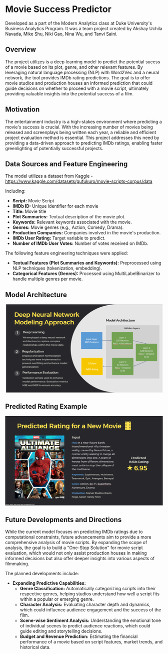 # Movie Success Predictor
Developed as a part of the Modern Analytics class at Duke University's Business Analytics Program. It was a team project created by Akshay Uchila Navada, Mike Shu, Niki Gao, Nina Wu, and Tanvi Saini.

## Overview
The project utilizes is a deep learning model to predict the potential sucess of a movie based on its plot, genre, and other relevant features. By leveraging natural language processing (NLP) with Word2Vec and a neural network, the tool provides IMDb rating predictions. The goal is to offer movie studios and production houses an informed prediction that could guide decisions on whether to proceed with a movie script, ultimately providing valuable insights into the potential success of a film.

## Motivation
The entertainment industry is a high-stakes environment where predicting a movie's success is crucial. With the increasing number of movies being released and screenplays being written each year, a reliable and efficient project evaluation method is essential. This project addresses this need by providing a data-driven approach to predicting IMDb ratings, enabling faster greenlighting of potentially successful projects.

## Data Sources and Feature Engineering

The model utilizes a dataset from Kaggle - https://www.kaggle.com/datasets/gufukuro/movie-scripts-corpus/data

Including:

*   **Script:** Movie Script 
*   **IMDb ID:** Unique identifier for each movie
*   **Title:** Movie title
*   **Plot Summaries:** Textual description of the movie plot.
*   **Keywords:** Relevant keywords associated with the movie.
*   **Genres:** Movie genres (e.g., Action, Comedy, Drama).
*   **Production Companies:** Companies involved in the movie's production.
*   **IMDb User Rating:** Target variable to predict.
*   **Number of IMDb User Votes:** Number of votes received on IMDb.

The following feature engineering techniques were applied:

*   **Textual Features (Plot Summaries and Keywords):** Preprocessed using NLP techniques (tokenization, embedding).
*   **Categorical Features (Genres):** Processed using MultiLabelBinarizer to handle multiple genres per movie.

## Model Architecture
<img src = "https://github.com/tanvisaini-git/Movie_Success_Predictor/blob/main/image.png?raw=true" width = "1000" />

## Predicted Rating Example
<img src = "https://github.com/tanvisaini-git/Movie_Success_Predictor/blob/main/Screenshot%202025-02-25%20032209.png?raw=true" width = "1000" />

## Future Developments and Directions
While the current model focuses on predicting IMDb ratings due to computational constraints, future advancements aim to provide a more comprehensive analysis of movie scripts. By expanding the scope of analysis, the goal is to build a "One-Stop Solution" for movie script evaluation, which would not only assist production houses in making informed decisions but also offer deeper insights into various aspects of filmmaking.

The planned developments include:
* **Expanding Predictive Capabilities:**
  * **Genre Classification:** Automatically categorizing scripts into their respective genres, helping studios understand how well a script fits within a popular or emerging genre.
  * **Character Analysis:** Evaluating character depth and dynamics, which could influence audience engagement and the success of the film.
  * **Scene-wise Sentiment Analysis:** Understanding the emotional tone of individual scenes to predict audience reactions, which could guide editing and storytelling decisions.
  * **Budget and Revenue Prediction:** Estimating the financial performance of a movie based on script features, market trends, and historical data.
